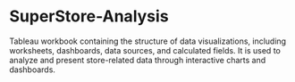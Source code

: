 # SuperStore-Analysis
Tableau workbook containing the structure of data visualizations, including worksheets, dashboards, data sources, and calculated fields. It is used to analyze and present store-related data through interactive charts and dashboards.





